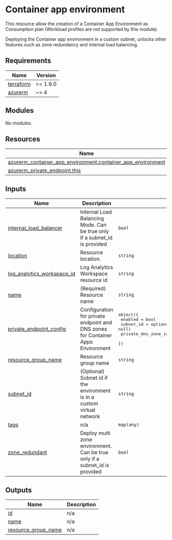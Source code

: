 # Container app environment

This resource allow the creation of a Container App Environment as Consumption plan (Workload profiles are not supported by this module).

Deploying the Container app environment in a custom subnet, unlocks other features such as zone redundancy and internal load balancing.

<!-- markdownlint-disable -->
<!-- BEGIN_TF_DOCS -->
## Requirements

| Name | Version |
|------|---------|
| <a name="requirement_terraform"></a> [terraform](#requirement\_terraform) | >= 1.9.0 |
| <a name="requirement_azurerm"></a> [azurerm](#requirement\_azurerm) | ~> 4 |

## Modules

No modules.

## Resources

| Name | Type |
|------|------|
| [azurerm_container_app_environment.container_app_environment](https://registry.terraform.io/providers/hashicorp/azurerm/latest/docs/resources/container_app_environment) | resource |
| [azurerm_private_endpoint.this](https://registry.terraform.io/providers/hashicorp/azurerm/latest/docs/resources/private_endpoint) | resource |

## Inputs

| Name | Description | Type | Default | Required |
|------|-------------|------|---------|:--------:|
| <a name="input_internal_load_balancer"></a> [internal\_load\_balancer](#input\_internal\_load\_balancer) | Internal Load Balancing Mode. Can be true only if a subnet\_id is provided | `bool` | `false` | no |
| <a name="input_location"></a> [location](#input\_location) | Resource location. | `string` | n/a | yes |
| <a name="input_log_analytics_workspace_id"></a> [log\_analytics\_workspace\_id](#input\_log\_analytics\_workspace\_id) | Log Analytics Workspace resource id | `string` | n/a | yes |
| <a name="input_name"></a> [name](#input\_name) | (Required) Resource name | `string` | n/a | yes |
| <a name="input_private_endpoint_config"></a> [private\_endpoint\_config](#input\_private\_endpoint\_config) | Configuration for private endpoint and DNS zones for Container Apps Environment | <pre>object({<br/>    enabled              = bool<br/>    subnet_id            = optional(string, null)<br/>    private_dns_zone_ids = optional(list(string), [])<br/>  })</pre> | <pre>{<br/>  "enabled": false<br/>}</pre> | no |
| <a name="input_resource_group_name"></a> [resource\_group\_name](#input\_resource\_group\_name) | Resource group name | `string` | n/a | yes |
| <a name="input_subnet_id"></a> [subnet\_id](#input\_subnet\_id) | (Optional) Subnet id if the environment is in a custom virtual network | `string` | `null` | no |
| <a name="input_tags"></a> [tags](#input\_tags) | n/a | `map(any)` | n/a | yes |
| <a name="input_zone_redundant"></a> [zone\_redundant](#input\_zone\_redundant) | Deploy multi zone environment. Can be true only if a subnet\_id is provided | `bool` | `false` | no |

## Outputs

| Name | Description |
|------|-------------|
| <a name="output_id"></a> [id](#output\_id) | n/a |
| <a name="output_name"></a> [name](#output\_name) | n/a |
| <a name="output_resource_group_name"></a> [resource\_group\_name](#output\_resource\_group\_name) | n/a |
<!-- END_TF_DOCS -->

